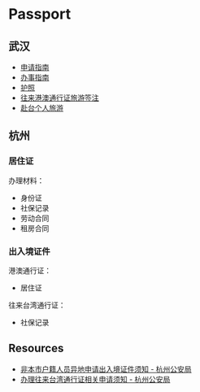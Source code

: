 # Passport


## 武汉

- [申请指南](http://www.whcrj.gov.cn/article.asp?id=730) 
- [办事指南](http://bsznquery.do) 
- [护照](http://bsznquery.do) 
- [往来港澳通行证旅游签注](http://bsznquery.do) 
- [赴台个人旅游](http://bsznquery.do) 


## 杭州

### 居住证

办理材料：

- 身份证
- 社保记录
- 劳动合同
- 租房合同

### 出入境证件

港澳通行证：

- 居住证

往来台湾通行证：

- 社保记录


## Resources

- [非本市户籍人员异地申请出入境证件须知 - 杭州公安局](http://www.hzpolice.gov.cn/Html/201508/19/2d9b11a3-7bd4-4a01-9b35-2910f1af5377.html)
- [办理往来台湾通行证相关申请须知 - 杭州公安局](http://www.hzpolice.gov.cn/Html/201508/19/9aafd562-f5fd-4adf-a8b8-7c26161ece8f.html)
